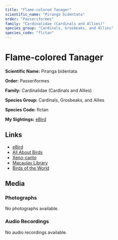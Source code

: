 ```yaml
---
title: "Flame-colored Tanager"
scientific_name: "Piranga bidentata"
order: "Passeriformes"
family: "Cardinalidae (Cardinals and Allies)"
species_group: "Cardinals, Grosbeaks, and Allies"
species_code: "flctan"
---
```


# Flame-colored Tanager

**Scientific Name:** Piranga bidentata

**Order:** Passeriformes

**Family:** Cardinalidae (Cardinals and Allies)

**Species Group:** Cardinals, Grosbeaks, and Allies

**Species Code:** flctan

**My Sightings:** [eBird](https://ebird.org/lifelist?r=world&time=life&spp=flctan)

## Links
* [eBird](https://ebird.org/species/flctan) 
* [All About Birds](https://www.allaboutbirds.org/guide/flctan) 
* [Xeno-canto](https://www.xeno-canto.org/species/flctan) 
* [Macaulay Library](https://search.macaulaylibrary.org/catalog?taxonCode=flctan&sort=rating_rank_desc)
* [Birds of the World](https://birdsoftheworld.org/bow/species/flctan)

## Media
### Photographs
No photographs available.

### Audio Recordings
No audio recordings available.
